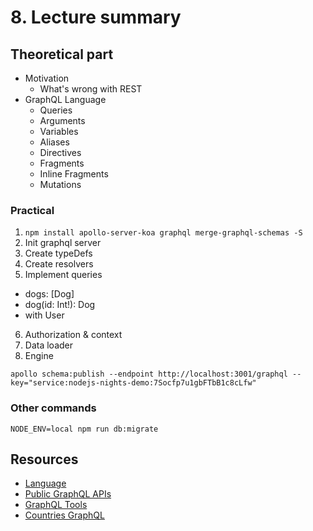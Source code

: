 
# 8. Lecture summary

## Theoretical part
* Motivation
  * What's wrong with REST
* GraphQL Language
  * Queries
  * Arguments
  * Variables
  * Aliases
  * Directives
  * Fragments
  * Inline Fragments
  * Mutations

### Practical
1. `npm install apollo-server-koa graphql merge-graphql-schemas -S`
2. Init graphql server
3. Create typeDefs
4. Create resolvers
5. Implement queries
  * dogs: [Dog]
  * dog(id: Int!): Dog
  * with User
6. Authorization & context
7. Data loader
8. Engine
```
apollo schema:publish --endpoint http://localhost:3001/graphql --key="service:nodejs-nights-demo:7Socfp7u1gbFTbB1c8cLfw"
```

### Other commands
```
NODE_ENV=local npm run db:migrate
```

## Resources
- [Language](https://graphql.org/learn/queries/)
- [Public GraphQL APIs](https://github.com/APIs-guru/graphql-apis)
- [GraphQL Tools](https://github.com/chentsulin/awesome-graphql)
- [Countries GraphQL](https://countries.trevorblades.com/)
